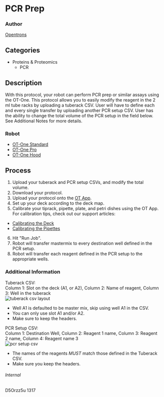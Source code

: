 # PCR Prep

### Author
[Opentrons](http://www.opentrons.com/)

## Categories
* Proteins & Proteomics
    * PCR

## Description
With this protocol, your robot can perform PCR prep or similar assays using the OT-One. This protocol allows you to easily modify the reagent in the 2 ml tube racks by uploading a tuberack CSV. User will have to define each and every single transfer by uploading another PCR setup CSV. User has the ability to change the total volume of the PCR setup in the field below. See Additional Notes for more details.

### Robot
* [OT-One Standard](https://opentrons.com/robots/ot-one-s-standard)
* [OT-One Pro](https://opentrons.com/robots/ot-one-s-pro)
* [OT-One Hood](https://opentrons.com/robots/ot-one-s-hood)

## Process
1. Upload your tuberack and PCR setup CSVs, and modify the total volume.
2. Download your protocol.
3. Upload your protocol onto the [OT App](https://opentrons.com/ot-app).
4. Set up your deck according to the deck map.
5. Calibrate your tiprack, pipette, plate, and petri dishes using the OT App. For calibration tips, check out our support articles:
 * [Calibrating the Deck](https://support.opentrons.com/ot-one/getting-started-software-setup/calibrating-the-deck)
 * [Calibrating the Pipettes](https://support.opentrons.com/ot-one/getting-started-software-setup/calibrating-the-pipettes)
6. Hit "Run Job".
7. Robot will transfer mastermix to every destination well defined in the PCR setup.
8. Robot will transfer each reagent defined in the PCR setup to the appropriate wells.

### Additional Information
Tuberack CSV:  
Column 1: Slot on the deck (A1, or A2), Column 2: Name of reagent, Column 3: Well in the tuberack  
![tuberack csv layout](	https://s3.amazonaws.com/opentrons-protocol-library-website/custom-README-images/1317-university-of-texas-at-austin/tuberack_csv.png)
* Well A1 is defaulted to be master mix, skip using well A1 in the CSV.
* You can only use slot A1 and/or A2.
* Make sure to keep the headers.


PCR Setup CSV:  
Column 1: Destination Well, Column 2: Reagent 1 name, Column 3: Reagent 2 name, Column 4: Reagent name 3  
![pcr setup csv](	https://s3.amazonaws.com/opentrons-protocol-library-website/custom-README-images/1317-university-of-texas-at-austin/pcr_setup.png)
* The names of the reagents *MUST* match those defined in the Tuberack CSV.
* Make sure you keep the headers.

###### Internal
D5Orzz5u
1317
